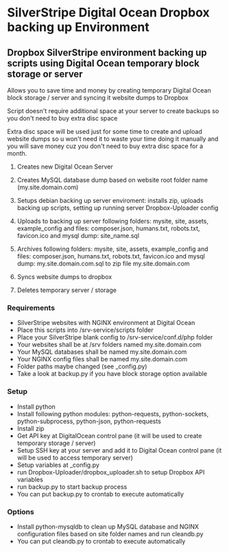# SilverStripe Digital Ocean Dropbox backing up Environment

## Dropbox SilverStripe environment backing up scripts using Digital Ocean temporary block storage or server

Allows you to save time and money by creating temporary Digital Ocean block storage / server and syncing it website dumps to Dropbox

Script doesn't require additional space at your server to create backups so you don't need to buy extra disc space

Extra disc space will be used just for some time to create and upload website dumps
so u won't need it to waste your time doing it manually and you will save money cuz you don't need to buy extra disc space for a month.

1) Creates new Digital Ocean Server

2) Creates MySQL database dump based on website root folder name (my.site.domain.com)

3) Setups debian backing up server enviroment: installs zip, uploads backing up scripts, setting up running server Dropbox-Uploader config

4) Uploads to backing up server following folders: mysite, site, assets, example_config
   and files: composer.json, humans.txt, robots.txt, favicon.ico
   and mysql dump: site_name.sql

5) Archives following folders: mysite, site, assets, example_config
   and files: composer.json, humans.txt, robots.txt, favicon.ico
   and mysql dump: my.site.domain.com.sql
   to zip file my.site.domain.com

6) Syncs website dumps to dropbox

7) Deletes temporary server / storage

### Requirements

* SilverStripe websites with NGINX environment at Digital Ocean
* Place this scripts into /srv-service/scripts folder
* Place your SilverStripe blank config to /srv-service/conf.d/php folder
* Your websites shall be at /srv folders named my.site.domain.com
* Your MySQL databases shall be named my.site.domain.com
* Your NGINX config files shall be named my.site.domain.com
* Folder paths maybe changed (see _config.py)
* Take a look at backup.py if you have block storage option available

### Setup

* Install python
* Install following python modules: python-requests, python-sockets, python-subprocess, python-json, python-requests
* Install zip
* Get API key at DigitalOcean control pane (it will be used to create temporary storage / server)
* Setup SSH key at your server and add it to Digital Ocean control pane (it will be used to access temporary server)
* Setup variables at _config.py
* run Dropbox-Uploader/dropbox_uploader.sh to setup Dropbox API variables
* run backup.py to start backup process
* You can put backup.py to crontab to execute automatically

### Options
* Install python-mysqldb to clean up MySQL database and NGINX configuration files based on site folder names and run cleandb.py
* You can put cleandb.py to crontab to execute automatically
